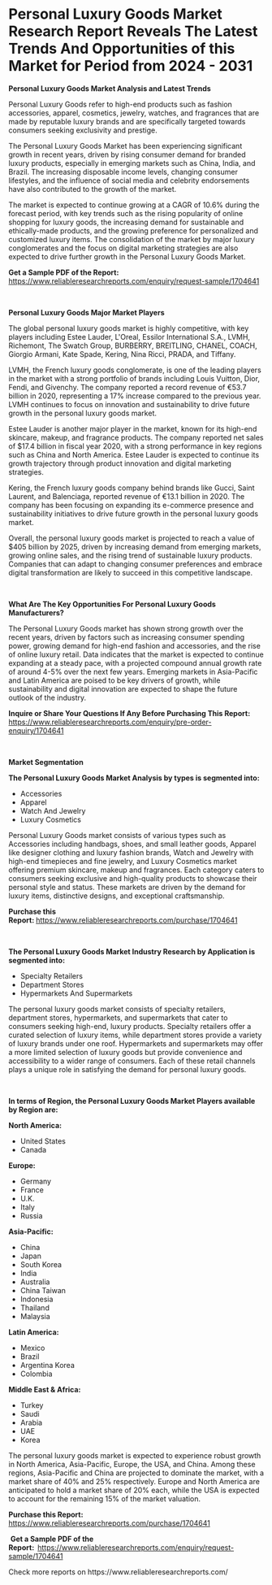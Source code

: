 <p><h1>Personal Luxury Goods Market Research Report Reveals The Latest Trends And Opportunities of this Market for Period from 2024 - 2031</h1></p><p><strong>Personal Luxury Goods Market Analysis and Latest Trends</strong></p>
<p><p>Personal Luxury Goods refer to high-end products such as fashion accessories, apparel, cosmetics, jewelry, watches, and fragrances that are made by reputable luxury brands and are specifically targeted towards consumers seeking exclusivity and prestige.</p><p>The Personal Luxury Goods Market has been experiencing significant growth in recent years, driven by rising consumer demand for branded luxury products, especially in emerging markets such as China, India, and Brazil. The increasing disposable income levels, changing consumer lifestyles, and the influence of social media and celebrity endorsements have also contributed to the growth of the market.</p><p>The market is expected to continue growing at a CAGR of 10.6% during the forecast period, with key trends such as the rising popularity of online shopping for luxury goods, the increasing demand for sustainable and ethically-made products, and the growing preference for personalized and customized luxury items. The consolidation of the market by major luxury conglomerates and the focus on digital marketing strategies are also expected to drive further growth in the Personal Luxury Goods Market.</p></p>
<p><strong>Get a Sample PDF of the Report:&nbsp;</strong> <a href="https://www.reliableresearchreports.com/enquiry/request-sample/1704641">https://www.reliableresearchreports.com/enquiry/request-sample/1704641</a></p>
<p>&nbsp;</p>
<p><strong>Personal Luxury Goods Major Market Players</strong></p>
<p><p>The global personal luxury goods market is highly competitive, with key players including Estee Lauder, L'Oreal, Essilor International S.A., LVMH, Richemont, The Swatch Group, BURBERRY, BREITLING, CHANEL, COACH, Giorgio Armani, Kate Spade, Kering, Nina Ricci, PRADA, and Tiffany.</p><p>LVMH, the French luxury goods conglomerate, is one of the leading players in the market with a strong portfolio of brands including Louis Vuitton, Dior, Fendi, and Givenchy. The company reported a record revenue of €53.7 billion in 2020, representing a 17% increase compared to the previous year. LVMH continues to focus on innovation and sustainability to drive future growth in the personal luxury goods market.</p><p>Estee Lauder is another major player in the market, known for its high-end skincare, makeup, and fragrance products. The company reported net sales of $17.4 billion in fiscal year 2020, with a strong performance in key regions such as China and North America. Estee Lauder is expected to continue its growth trajectory through product innovation and digital marketing strategies.</p><p>Kering, the French luxury goods company behind brands like Gucci, Saint Laurent, and Balenciaga, reported revenue of €13.1 billion in 2020. The company has been focusing on expanding its e-commerce presence and sustainability initiatives to drive future growth in the personal luxury goods market.</p><p>Overall, the personal luxury goods market is projected to reach a value of $405 billion by 2025, driven by increasing demand from emerging markets, growing online sales, and the rising trend of sustainable luxury products. Companies that can adapt to changing consumer preferences and embrace digital transformation are likely to succeed in this competitive landscape.</p></p>
<p>&nbsp;</p>
<p><strong>What Are The Key Opportunities For Personal Luxury Goods Manufacturers?</strong></p>
<p><p>The Personal Luxury Goods market has shown strong growth over the recent years, driven by factors such as increasing consumer spending power, growing demand for high-end fashion and accessories, and the rise of online luxury retail. Data indicates that the market is expected to continue expanding at a steady pace, with a projected compound annual growth rate of around 4-5% over the next few years. Emerging markets in Asia-Pacific and Latin America are poised to be key drivers of growth, while sustainability and digital innovation are expected to shape the future outlook of the industry.</p></p>
<p><strong>Inquire or Share Your Questions If Any Before Purchasing This Report:</strong> <a href="https://www.reliableresearchreports.com/enquiry/pre-order-enquiry/1704641">https://www.reliableresearchreports.com/enquiry/pre-order-enquiry/1704641</a></p>
<p>&nbsp;</p>
<p><strong>Market Segmentation</strong></p>
<p><strong>The Personal Luxury Goods Market Analysis by types is segmented into:</strong></p>
<p><ul><li>Accessories</li><li>Apparel</li><li>Watch And Jewelry</li><li>Luxury Cosmetics</li></ul></p>
<p><p>Personal Luxury Goods market consists of various types such as Accessories including handbags, shoes, and small leather goods, Apparel like designer clothing and luxury fashion brands, Watch and Jewelry with high-end timepieces and fine jewelry, and Luxury Cosmetics market offering premium skincare, makeup and fragrances. Each category caters to consumers seeking exclusive and high-quality products to showcase their personal style and status. These markets are driven by the demand for luxury items, distinctive designs, and exceptional craftsmanship.</p></p>
<p><strong>Purchase this Report:&nbsp;</strong><a href="https://www.reliableresearchreports.com/purchase/1704641">https://www.reliableresearchreports.com/purchase/1704641</a></p>
<p>&nbsp;</p>
<p><strong>The Personal Luxury Goods Market Industry Research by Application is segmented into:</strong></p>
<p><ul><li>Specialty Retailers</li><li>Department Stores</li><li>Hypermarkets And Supermarkets</li></ul></p>
<p><p>The personal luxury goods market consists of specialty retailers, department stores, hypermarkets, and supermarkets that cater to consumers seeking high-end, luxury products. Specialty retailers offer a curated selection of luxury items, while department stores provide a variety of luxury brands under one roof. Hypermarkets and supermarkets may offer a more limited selection of luxury goods but provide convenience and accessibility to a wider range of consumers. Each of these retail channels plays a unique role in satisfying the demand for personal luxury goods.</p></p>
<p>&nbsp;</p>
<p><strong>In terms of Region, the Personal Luxury Goods Market Players available by Region are:</strong></p>
<p>
    <p> <strong> North America: </strong>
        <ul>
            <li>United States</li>
            <li>Canada</li>
        </ul>
        </p> 
    <p> <strong> Europe: </strong>
        <ul>
            <li>Germany</li>
            <li>France</li>
            <li>U.K.</li>
            <li>Italy</li>
            <li>Russia</li>
        </ul>
        </p> 
    <p> <strong> Asia-Pacific: </strong>
        <ul>
            <li>China</li>
            <li>Japan</li>
            <li>South Korea</li>
            <li>India</li>
            <li>Australia</li>
            <li>China Taiwan</li>
            <li>Indonesia</li>
            <li>Thailand</li>
            <li>Malaysia</li>
        </ul>
        </p> 
    <p> <strong> Latin America: </strong>
        <ul>
            <li>Mexico</li>
            <li>Brazil</li>
            <li>Argentina Korea</li>
            <li>Colombia</li>
        </ul>
        </p> 
    <p> <strong> Middle East & Africa: </strong>
        <ul>
            <li>Turkey</li>
            <li>Saudi</li>
            <li>Arabia</li>
            <li>UAE</li>
            <li>Korea</li>
        </ul>
    </p>
    </p>
<p><p>The personal luxury goods market is expected to experience robust growth in North America, Asia-Pacific, Europe, the USA, and China. Among these regions, Asia-Pacific and China are projected to dominate the market, with a market share of 40% and 25% respectively. Europe and North America are anticipated to hold a market share of 20% each, while the USA is expected to account for the remaining 15% of the market valuation.</p></p>
<p><strong>Purchase this Report: </strong><a href="https://www.reliableresearchreports.com/purchase/1704641">https://www.reliableresearchreports.com/purchase/1704641</a></p>
<p>&nbsp;<strong>Get a Sample PDF of the Report:&nbsp;&nbsp;</strong><a href="https://www.reliableresearchreports.com/enquiry/request-sample/1704641">https://www.reliableresearchreports.com/enquiry/request-sample/1704641</a></p>
<p><strong></strong></p>
<p>Check more reports on https://www.reliableresearchreports.com/</p>